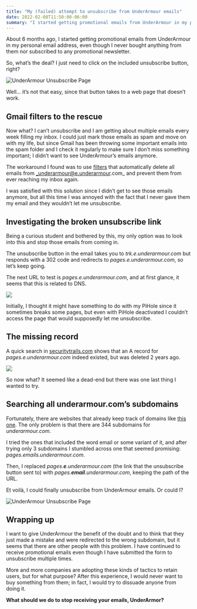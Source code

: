 ```yaml
---
title: "My (failed) attempt to unsubscribe from UnderArmour emails"
date: 2022-02-08T11:50:00-06:00
summary: "I started getting promotional emails from UnderArmour in my personal email address, even though I never bought anything from them nor subscribed to any promotional newsletter. I tried to unsubscribe, but the link was broken. This is my story."
---
```


About 6 months ago, I started getting promotional emails from UnderArmour in my personal email address, even though I never bought anything from them nor subscribed to any promotional newsletter.

So, what’s the deal? I just need to click on the included unsubscribe button, right?

![UnderArmour Unsubscribe Page](/my_failed_attempt_to_unsubscribe_from_underarmour_emails/button.jpeg)

Well… it’s not that easy, since that button takes to a web page that doesn’t work.

## Gmail filters to the rescue

Now what? I can’t unsubscribe and I am getting about multiple emails every week filling my inbox. I could just mark those emails as spam and move on with my life, but since Gmail has been throwing some important emails into the spam folder and I check it regularly to make sure I don’t miss something important; I didn’t want to see UnderArmour’s emails anymore.

The workaround I found was to use [filters](https://support.google.com/mail/answer/6579) that automatically delete all emails from _underarmour@e.underarmour.com_ and prevent them from ever reaching my inbox again.

I was satisfied with this solution since I didn’t get to see those emails anymore, but all this time I was annoyed with the fact that I never gave them my email and they wouldn’t let me unsubscribe.

## Investigating the broken unsubscribe link

Being a curious student and bothered by this, my only option was to look into this and stop those emails from coming in.

The unsubscribe button in the email takes you to _trk.e.underarmour.com_ but responds with a 302 code and redirects to _pages.e.underarmour.com_, so let’s keep going.

The next URL to test is _pages.e.underarmour.com_, and at first glance, it seems that this is related to DNS.

![](/my_failed_attempt_to_unsubscribe_from_underarmour_emails/cant_connect.jpeg)

Initially, I thought it might have something to do with my PiHole since it sometimes breaks some pages, but even with PiHole deactivated I couldn’t access the page that would supposedly let me unsubscribe.

## The missing record

A quick search in [securitytrails.com](https://securitytrails.com) shows that an A record for _pages.e.underarmour.com_ indeed existed, but was deleted 2 years ago.

![](/my_failed_attempt_to_unsubscribe_from_underarmour_emails/dns.png)

So now what? It seemed like a dead-end but there was one last thing I wanted to try.

## Searching all underarmour.com’s subdomains

Fortunately, there are websites that already keep track of domains like [this one](https://subdomains.whoisxmlapi.com/). The only problem is that there are 344 subdomains for _underarmour.com_.

I tried the ones that included the word email or some variant of it, and after trying only 3 subdomains I stumbled across one that seemed promising: _pages.emails.underarmour.com_.

Then, I replaced _pages.**e**.underarmour.com_ (the link that the unsubscribe button sent to) with _pages.**email**.underarmour.com_, keeping the path of the URL.

Et voilà, I could finally unsubscribe from UnderArmour emails. Or could I?

![UnderArmour Unsubscribe Page](/my_failed_attempt_to_unsubscribe_from_underarmour_emails/cancel.png)

## Wrapping up

I want to give UnderArmour the benefit of the doubt and to think that they just made a mistake and were redirected to the wrong subdomain, but it seems that there are other people with this problem. I have continued to receive promotional emails even though I have submitted the form to unsubscribe multiple times.

More and more companies are adopting these kinds of tactics to retain users, but for what purpose? After this experience, I would never want to buy something from them; in fact, I would try to dissuade anyone from doing it.

**What should we do to stop receiving your emails, UnderArmor?**
